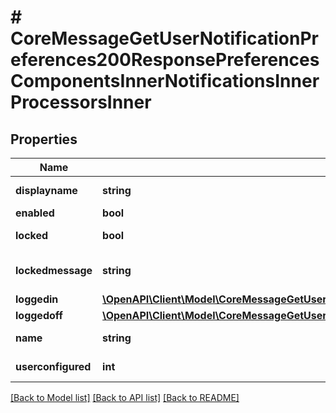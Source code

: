 # # CoreMessageGetUserNotificationPreferences200ResponsePreferencesComponentsInnerNotificationsInnerProcessorsInner

## Properties

Name | Type | Description | Notes
------------ | ------------- | ------------- | -------------
**displayname** | **string** | Display name | [optional]
**enabled** | **bool** | Is enabled? | [optional]
**locked** | **bool** | Is locked by admin? | [optional]
**lockedmessage** | **string** | Text to display if locked | [optional]
**loggedin** | [**\OpenAPI\Client\Model\CoreMessageGetUserMessagePreferences200ResponsePreferencesComponentsInnerNotificationsInnerProcessorsInnerLoggedoff**](CoreMessageGetUserMessagePreferences200ResponsePreferencesComponentsInnerNotificationsInnerProcessorsInnerLoggedoff.md) |  | [optional]
**loggedoff** | [**\OpenAPI\Client\Model\CoreMessageGetUserMessagePreferences200ResponsePreferencesComponentsInnerNotificationsInnerProcessorsInnerLoggedoff**](CoreMessageGetUserMessagePreferences200ResponsePreferencesComponentsInnerNotificationsInnerProcessorsInnerLoggedoff.md) |  | [optional]
**name** | **string** | Processor name | [optional]
**userconfigured** | **int** | Is configured? | [optional]

[[Back to Model list]](../../README.md#models) [[Back to API list]](../../README.md#endpoints) [[Back to README]](../../README.md)
